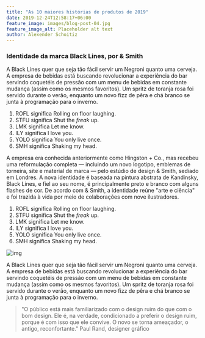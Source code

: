```yaml
---
title: "As 10 maiores histórias de produtos de 2019"
date: 2019-12-24T12:58:17+06:00
feature_image: images/blog-post-04.jpg
feature_image_alt: Placeholder alt text
author: Alexender Schoitiz
---
```


### Identidade da marca Black Lines, por & Smith

A Black Lines quer que seja tão fácil servir um Negroni quanto uma cerveja. A empresa de bebidas está buscando
revolucionar a experiência do bar servindo coquetéis de pressão com um menu de bebidas em constante mudança (assim como
os mesmos favoritos). Um spritz de toranja rosa foi servido durante o verão, enquanto um novo fizz de pêra e chá branco
se junta à programação para o inverno.

1. ROFL significa Rolling on floor laughing.
2. STFU significa Shut the _freak_ up.
3. LMK significa Let me know.
4. ILY significa I love you.
5. YOLO significa You only live once.
6. SMH significa Shaking my head.

A empresa era conhecida anteriormente como Hingston + Co., mas recebeu uma reformulação completa — incluindo um novo
logotipo, emblemas de torneira, site e material de marca — pelo estúdio de design & Smith, sediado em Londres. A nova
identidade é baseada na pintura abstrata de Kandinsky, Black Lines, e fiel ao seu nome, é principalmente preto e branco
com alguns flashes de cor. De acordo com & Smith, a identidade reúne "arte e ciência" e foi trazida à vida por meio de
colaborações com nove ilustradores.

1. ROFL significa Rolling on floor laughing.
2. STFU significa Shut the _freak_ up.
3. LMK significa Let me know.
4. ILY significa I love you.
5. YOLO significa You only live once.
6. SMH significa Shaking my head.

![img](https://user-images.githubusercontent.com/16266381/71399826-2009b380-264f-11ea-9bc3-59d7fa9a9994.jpg)

A Black Lines quer que seja tão fácil servir um Negroni quanto uma cerveja. A empresa de bebidas está buscando
revolucionar a experiência do bar servindo coquetéis de pressão com um menu de bebidas em constante mudança (assim como
os mesmos favoritos). Um spritz de toranja rosa foi servido durante o verão, enquanto um novo fizz de pêra e chá branco
se junta à programação para o inverno.

> "O público está mais familiarizado com o design ruim do que com o bom design. Ele é, na verdade, condicionado a
> preferir o design ruim, porque é com isso que ele convive. O novo se torna ameaçador, o antigo, reconfortante."
> Paul Rand, designer gráfico
